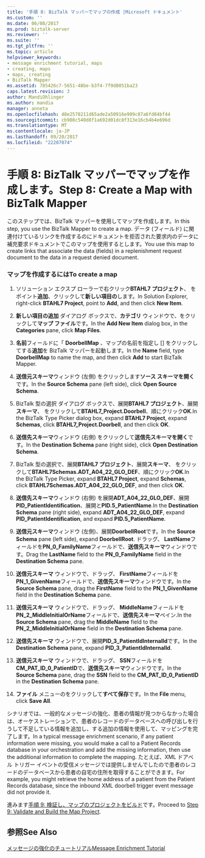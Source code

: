 ```yaml
---
title: '手順 8: BizTalk マッパーでマップの作成 |Microsoft ドキュメント'
ms.custom: ''
ms.date: 06/08/2017
ms.prod: biztalk-server
ms.reviewer: ''
ms.suite: ''
ms.tgt_pltfrm: ''
ms.topic: article
helpviewer_keywords:
- message enrichment tutorial, maps
- creating, maps
- maps, creating
- BizTalk Mapper
ms.assetid: 785426c7-5651-48be-b3f4-7f9d8051ba23
caps.latest.revision: 3
author: MandiOhlinger
ms.author: mandia
manager: anneta
ms.openlocfilehash: 48e2578211d65ade2a50916e909c87a6fd84bf44
ms.sourcegitcommit: cb908c540d8f1a692d01dc8f313e16cb4b4e696d
ms.translationtype: MT
ms.contentlocale: ja-JP
ms.lasthandoff: 09/20/2017
ms.locfileid: "22207074"
---
```

# <a name="step-8-create-a-map-with-biztalk-mapper"></a><span data-ttu-id="08ab8-102">手順 8: BizTalk マッパーでマップを作成します。</span><span class="sxs-lookup"><span data-stu-id="08ab8-102">Step 8: Create a Map with BizTalk Mapper</span></span>
<span data-ttu-id="08ab8-103">このステップでは、BizTalk マッパーを使用してマップを作成します。</span><span class="sxs-lookup"><span data-stu-id="08ab8-103">In this step, you use the BizTalk Mapper to create a map.</span></span> <span data-ttu-id="08ab8-104">データ (フィールド) に関連付けているリンクを作成するのにドキュメントを拒否された要求内のデータに補充要求ドキュメントでこのマップを使用するとします。</span><span class="sxs-lookup"><span data-stu-id="08ab8-104">You use this map to create links that associate the data (fields) in a replenishment request document to the data in a request denied document.</span></span>  
  
### <a name="to-create-a-map"></a><span data-ttu-id="08ab8-105">マップを作成するには</span><span class="sxs-lookup"><span data-stu-id="08ab8-105">To create a map</span></span>  
  
1.  <span data-ttu-id="08ab8-106">ソリューション エクスプ ローラーで右クリック**BTAHL7 プロジェクト**、 をポイント**追加**、クリックして**新しい項目の**します。</span><span class="sxs-lookup"><span data-stu-id="08ab8-106">In Solution Explorer, right-click **BTAHL7 Project**, point to **Add**, and then click **New Item**.</span></span>  
  
2.  <span data-ttu-id="08ab8-107">**新しい項目の追加** ダイアログ ボックスで、**カテゴリ** ウィンドウで、をクリックして**マップ ファイル**です。</span><span class="sxs-lookup"><span data-stu-id="08ab8-107">In the **Add New Item** dialog box, in the **Categories** pane, click **Map Files**.</span></span>  
  
3.  <span data-ttu-id="08ab8-108">**名前**フィールドに「 **DoorbellMap** 、マップの名前を指定し [] をクリックしてする**追加**を BizTalk マッパーを起動します。</span><span class="sxs-lookup"><span data-stu-id="08ab8-108">In the **Name** field, type **DoorbellMap** to name the map, and then click **Add** to start BizTalk Mapper.</span></span>  
  
4.  <span data-ttu-id="08ab8-109">**送信元スキーマ**ウィンドウ (左側) をクリックします**ソース スキーマを開く**です。</span><span class="sxs-lookup"><span data-stu-id="08ab8-109">In the **Source Schema** pane (left side), click **Open Source Schema**.</span></span>  
  
5.  <span data-ttu-id="08ab8-110">BizTalk 型の選択 ダイアログ ボックスで、展開**BTAHL7 プロジェクト**、展開**スキーマ**、 をクリックして**BTAHL7_Project.Doorbell**、順にクリック**OK**.</span><span class="sxs-lookup"><span data-stu-id="08ab8-110">In the BizTalk Type Picker dialog box, expand **BTAHL7 Project**, expand **Schemas**, click **BTAHL7_Project.Doorbell**, and then click **OK**.</span></span>  
  
6.  <span data-ttu-id="08ab8-111">**送信先スキーマ**ウィンドウ (右側) をクリックして**送信先スキーマを開く**です。</span><span class="sxs-lookup"><span data-stu-id="08ab8-111">In the **Destination Schema** pane (right side), click **Open Destination Schema**.</span></span>  
  
7.  <span data-ttu-id="08ab8-112">BizTalk 型の選択で、展開**BTAHL7 プロジェクト**、展開**スキーマ**、 をクリックして**BTAHL7Schemas.ADT_A04_22_GLO_DEF**、順にクリック**OK**.</span><span class="sxs-lookup"><span data-stu-id="08ab8-112">In the BizTalk Type Picker, expand **BTAHL7 Project**, expand **Schemas**, click **BTAHL7Schemas.ADT_A04_22_GLO_DEF**, and then click **OK**.</span></span>  
  
8.  <span data-ttu-id="08ab8-113">**送信先スキーマ**ウィンドウ (右側) を展開**ADT_A04_22_GLO_DEF**、展開**PID_PatientIdentification**、展開と**PID.5_PatientName**.</span><span class="sxs-lookup"><span data-stu-id="08ab8-113">In the **Destination Schema** pane (right side), expand **ADT_A04_22_GLO_DEF**, expand **PID_PatientIdentification**, and expand **PID.5_PatientName**.</span></span>  
  
9. <span data-ttu-id="08ab8-114">**送信元スキーマ**ウィンドウ (左側)、展開**DoorbellRoot**です。</span><span class="sxs-lookup"><span data-stu-id="08ab8-114">In the **Source Schema** pane (left side), expand **DoorbellRoot**.</span></span> <span data-ttu-id="08ab8-115">ドラッグ、 **LastName**フィールドを**PN_0_FamilyName**フィールドで、**送信先スキーマ**ウィンドウです。</span><span class="sxs-lookup"><span data-stu-id="08ab8-115">Drag the **LastName** field to the **PN_0_FamilyName** field in the **Destination Schema** pane.</span></span>  
  
10. <span data-ttu-id="08ab8-116">**送信元スキーマ** ウィンドウで、ドラッグ、 **FirstName**フィールドを**PN_1_GivenName**フィールドで、**送信先スキーマ**ウィンドウです。</span><span class="sxs-lookup"><span data-stu-id="08ab8-116">In the **Source Schema** pane, drag the **FirstName** field to the **PN_1_GivenName** field in the **Destination Schema** pane.</span></span>  
  
11. <span data-ttu-id="08ab8-117">**送信元スキーマ** ウィンドウで、ドラッグ、 **MiddleName**フィールドを**PN_2_MiddleInitialOrName**フィールドで、**送信先スキーマ**ペイン.</span><span class="sxs-lookup"><span data-stu-id="08ab8-117">In the **Source Schema** pane, drag the **MiddleName** field to the **PN_2_MiddleInitialOrName** field in the **Destination Schema** pane.</span></span>  
  
12. <span data-ttu-id="08ab8-118">**送信先スキーマ** ウィンドウで、展開**PID_3_PatientIdInternalId**です。</span><span class="sxs-lookup"><span data-stu-id="08ab8-118">In the **Destination Schema** pane, expand **PID_3_PatientIdInternalId**.</span></span>  
  
13. <span data-ttu-id="08ab8-119">**送信元スキーマ** ウィンドウで、ドラッグ、 **SSN**フィールドを**CM_PAT_ID_0_PatientID**で、**送信先スキーマ**ウィンドウです。</span><span class="sxs-lookup"><span data-stu-id="08ab8-119">In the **Source Schema** pane, drag the **SSN** field to the **CM_PAT_ID_0_PatientID** in the **Destination Schema** pane.</span></span>  
  
14. <span data-ttu-id="08ab8-120">**ファイル** メニューのをクリックして**すべて保存**です。</span><span class="sxs-lookup"><span data-stu-id="08ab8-120">In the **File** menu, click **Save All**.</span></span>  
  
 <span data-ttu-id="08ab8-121">シナリオでは、一般的なメッセージの強化、患者の情報が見つからなかった場合は、オーケストレーションで、患者のレコードのデータベースへの呼び出しを行うして不足している情報を追加し、する追加の情報を使用して、マッピングを完了します。</span><span class="sxs-lookup"><span data-stu-id="08ab8-121">In a typical message enrichment scenario, if any patient information were missing, you would make a call to a Patient Records database in your orchestration and add the missing information, then use the additional information to complete the mapping.</span></span> <span data-ttu-id="08ab8-122">たとえば、XML ドアベル トリガー イベントの受信メッセージでは提供しませんでしたので患者のレコードのデータベースから患者の自宅の住所を取得することができます。</span><span class="sxs-lookup"><span data-stu-id="08ab8-122">For example, you might retrieve the home address of a patient from the Patient Records database, since the inbound XML doorbell trigger event message did not provide it.</span></span>  
  
 <span data-ttu-id="08ab8-123">進みます[手順 9: 検証し、マップのプロジェクトをビルド](../../adapters-and-accelerators/accelerator-hl7/step-9-validate-and-build-the-map-project.md)です。</span><span class="sxs-lookup"><span data-stu-id="08ab8-123">Proceed to [Step 9: Validate and Build the Map Project](../../adapters-and-accelerators/accelerator-hl7/step-9-validate-and-build-the-map-project.md).</span></span>  
  
## <a name="see-also"></a><span data-ttu-id="08ab8-124">参照</span><span class="sxs-lookup"><span data-stu-id="08ab8-124">See Also</span></span>  
 [<span data-ttu-id="08ab8-125">メッセージの強化のチュートリアル</span><span class="sxs-lookup"><span data-stu-id="08ab8-125">Message Enrichment Tutorial</span></span>](../../adapters-and-accelerators/accelerator-hl7/message-enrichment-tutorial.md)